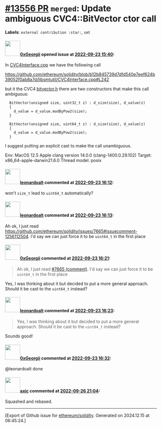 # [\#13556 PR](https://github.com/ethereum/solidity/pull/13556) `merged`: Update ambiguous CVC4::BitVector ctor call
**Labels**: `external contribution :star:`, `smt`


#### <img src="https://avatars.githubusercontent.com/u/22812032?u=768de3472325bf90060aa678644795962ec0f90f&v=4" width="50">[0xGeorgii](https://github.com/0xGeorgii) opened issue at [2022-09-23 15:40](https://github.com/ethereum/solidity/pull/13556):

In [CVC4Interface.cpp](https://github.com/ethereum/solidity/blob/b12b845739d7dfd540e7eef624b39052f0ab8a7d/libsmtutil/CVC4Interface.cpp) we have the following call

https://github.com/ethereum/solidity/blob/b12b845739d7dfd540e7eef624b39052f0ab8a7d/libsmtutil/CVC4Interface.cpp#L242

but it the CVC4 [bitvector.h](https://github.com/CVC4/CVC4-archived/blob/40eac7f0529176bcc8464d6c4c8804fbde628c2b/src/util/bitvector.h) there are two constructors that make this call ambiguous:

```
  BitVector(unsigned size, uint32_t z) : d_size(size), d_value(z)
  {
    d_value = d_value.modByPow2(size);
  }

  BitVector(unsigned size, uint64_t z) : d_size(size), d_value(z)
  {
    d_value = d_value.modByPow2(size);
  }

```

I suggest putting an explicit cast to make the call unambiguous.

Env:
MacOS 12.5
Apple clang version 14.0.0 (clang-1400.0.29.102)
Target: x86_64-apple-darwin21.6.0
Thread model: posix

#### <img src="https://avatars.githubusercontent.com/u/504195?u=ce2facd14af9fd474ebff49f0d44891f56f7500f&v=4" width="50">[leonardoalt](https://github.com/leonardoalt) commented at [2022-09-23 16:12](https://github.com/ethereum/solidity/pull/13556#issuecomment-1256405496):

won't `size_t` lead to `uint64_t` automatically?

#### <img src="https://avatars.githubusercontent.com/u/504195?u=ce2facd14af9fd474ebff49f0d44891f56f7500f&v=4" width="50">[leonardoalt](https://github.com/leonardoalt) commented at [2022-09-23 16:13](https://github.com/ethereum/solidity/pull/13556#issuecomment-1256406483):

Ah ok, I just read https://github.com/ethereum/solidity/issues/7665#issuecomment-1256112504.
I'd say we can just force it to be `uint64_t` in the first place

#### <img src="https://avatars.githubusercontent.com/u/22812032?u=768de3472325bf90060aa678644795962ec0f90f&v=4" width="50">[0xGeorgii](https://github.com/0xGeorgii) commented at [2022-09-23 16:21](https://github.com/ethereum/solidity/pull/13556#issuecomment-1256413306):

> Ah ok, I just read [#7665 (comment)](https://github.com/ethereum/solidity/issues/7665#issuecomment-1256112504). I'd say we can just force it to be `uint64_t` in the first place

Yes, I was thinking about it but decided to put a more general approach. Should it be cast to the `uint64_t` instead?

#### <img src="https://avatars.githubusercontent.com/u/504195?u=ce2facd14af9fd474ebff49f0d44891f56f7500f&v=4" width="50">[leonardoalt](https://github.com/leonardoalt) commented at [2022-09-23 16:23](https://github.com/ethereum/solidity/pull/13556#issuecomment-1256415770):

> Yes, I was thinking about it but decided to put a more general approach. Should it be cast to the `uint64_t` instead?

Sounds good!

#### <img src="https://avatars.githubusercontent.com/u/22812032?u=768de3472325bf90060aa678644795962ec0f90f&v=4" width="50">[0xGeorgii](https://github.com/0xGeorgii) commented at [2022-09-23 16:32](https://github.com/ethereum/solidity/pull/13556#issuecomment-1256424088):

@leonardoalt  done

#### <img src="https://avatars.githubusercontent.com/u/20340?v=4" width="50">[axic](https://github.com/axic) commented at [2022-09-26 21:04](https://github.com/ethereum/solidity/pull/13556#issuecomment-1258630317):

Squashed and rebased.


-------------------------------------------------------------------------------



[Export of Github issue for [ethereum/solidity](https://github.com/ethereum/solidity). Generated on 2024.12.15 at 06:45:24.]
